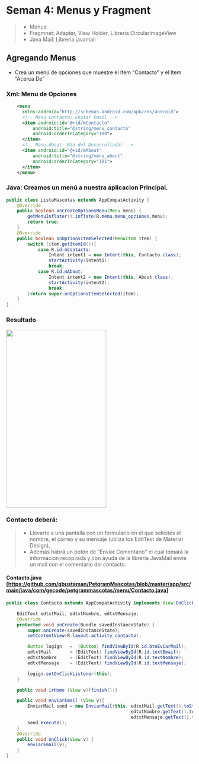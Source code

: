 # Seman 4: Menus y Fragment
> - Menus: 
> - Fragmnet: Adapter, View Holder, Libreria CircularImageView
> - Java Mail: Libreria javamail

## Agregando Menus
- Crea un menú de opciones que muestre el Item “Contacto” y el Item “Acerca De” 

### Xml: Menu de Opciones 
```xml
    <menu
      xmlns:android="http://schemas.android.com/apk/res/android">
      <!-- Menu Contacto: Enviar Email -->
      <item android:id="@+id/mContacto"
          android:title="@string/menu_contacto"
          android:orderInCategory="100">
      </item>
      <!-- Menu About: Bio del Desarrollador -->
      <item android:id="@+id/mAbout"
          android:title="@string/menu_about"
          android:orderInCategory="101">
      </item>
    </menu>
```
### Java: Creamos un menú a nuestra aplicacion Principal.
````java
public class ListaMascotas extends AppCompatActivity {
    @Override
    public boolean onCreateOptionsMenu(Menu menu) {
        getMenuInflater().inflate(R.menu.menu_opciones,menu);
        return true;
    }
    @Override
    public boolean onOptionsItemSelected(MenuItem item) {
        switch (item.getItemId()){
            case R.id.mContacto:
                Intent intent1 = new Intent(this, Contacto.class);
                startActivity(intent1);
                break;
            case R.id.mAbout:
                Intent intent2 = new Intent(this, About.class);
                startActivity(intent2);
                break;
        }return super.onOptionsItemSelected(item);
    }
}
````
### Resultado
<img src="imagen1.gif" width="270" height="480"/>

### Contacto deberá:
> - Llevarte a una pantalla con un formulario en el que solicites el nombre, el correo y su mensaje (utiliza los EditText de Material Design),
> - Además habrá un botón de “Enviar Comentario” el cual tomará la información recopilada y con ayuda de la librería JavaMail envíe un mail con el comentario del contacto.

#### Contacto.java [https://github.com/gbustaman/PetgramMascotas/blob/master/app/src/main/java/com/gecode/petgrammascotas/menu/Contacto.java]

````java
public class Contacto extends AppCompatActivity implements View.OnClickListener{

    EditText edtxtMail, edtxtNombre, edtxtMensaje;
    @Override
    protected void onCreate(Bundle savedInstanceState) {
        super.onCreate(savedInstanceState);
        setContentView(R.layout.activity_contacto);

        Button logign   =  (Button) findViewById(R.id.btnEviarMail);
        edtxtMail       = (EditText) findViewById(R.id.textEmail);
        edtxtNombre     = (EditText) findViewById(R.id.textNombre);
        edtxtMensaje    = (EditText) findViewById(R.id.textMensaje);

        logign.setOnClickListener(this);
    }

    public void irHome (View v){finish();}

    public void enviarEmail (View v){
        EnviarMail send = new EnviarMail(this, edtxtMail.getText().toString().trim(),
                                               edtxtNombre.getText().toString().trim(),
                                               edtxtMensaje.getText().toString().trim());
        send.execute();
    }
    @Override
    public void onClick(View v) {
        enviarEmail(v);
    }
}
````

